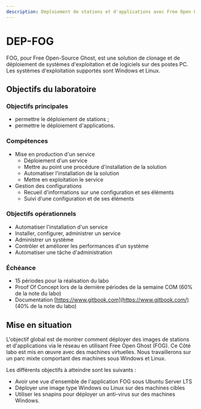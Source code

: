 ```yaml
---
description: Déploiement de stations et d'applications avec Free Open Ghost
---
```


# DEP-FOG

FOG, pour Free Open-Source Ghost, est une solution de clonage et de déploiement de systèmes d'exploitation et de logiciels sur des postes PC. Les systèmes d'exploitation supportés sont Windows et Linux.

## Objectifs du laboratoire

### **Objectifs principales**

* permettre le déploiement de stations ;
* permettre le déploiement d'applications.

### **Compétences**

* Mise en production d'un service
  * Déploiement d'un service
  * Mettre au point une procédure d'installation de la solution
  * Automatiser l'installation de la solution
  * Mettre en exploitation le service
* Gestion des configurations
  * Recueil d'informations sur une configuration et ses éléments
  * Suivi d'une configuration et de ses éléments

### **Objectifs opérationnels**

* Automatiser l'installation d'un service
* Installer, configurer, administrer un service
* Administrer un système
* Contrôler et améliorer les performances d'un système
* Automatiser une tâche d'administration

### **Échéance**

* 15 périodes pour la réalisation du labo
* Proof Of Concept lors de la dernière périodes de la semaine COM \(60% de la note du labo\)
* Documentation [https://www.gitbook.com](https://www.gitbook.com/) \(40% de la note du labo\)

## Mise en situation

L'objectif global est de montrer comment déployer des images de stations et d'applications via le réseau en utilisant Free Open Ghost \(FOG\). Ce Côté labo est mis en œuvre avec des machines virtuelles. Nous travaillerons sur un parc mixte comportant des machines sous Windows et Linux.

Les différents objectifs à atteindre sont les suivants :

* Avoir une vue d'ensemble de l'application FOG sous Ubuntu Server LTS
* Déployer une image type Windows ou Linux sur des machines cibles
* Utiliser les snapins pour déployer un anti-virus sur des machines Windows.


